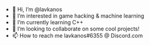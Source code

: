 - 👋 Hi, I’m @lavkanos
- 👀 I’m interested in game hacking & machine learning
- 🌱 I’m currently learning C++
- 💞️ I’m looking to collaborate on some cool projects!
- 📫 How to reach me lavkanos#6355 @ Discord.com
